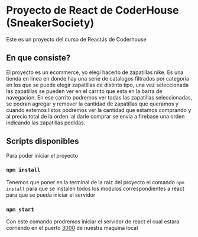 # Proyecto de React de CoderHouse (SneakerSociety)

Este es un proyecto del curso de ReactJs de Coderhouse

## En que consiste?

El proyecto es un ecommerce, yo elegi hacerlo de zapatillas nike.
Es una tienda en linea en donde hay una serie de catalogos filtrados por categoria en los que se puede elegir zapatillas de distinto tipo, una vez seleccionada las zapatillas se pueden ver en el carrito que esta en la barra de navegacion. En ese carrito podremos ver todas las zapatillas seleccionadas, se podran agregar y remover la cantidad de zapatillas que queramos y cuando estemos listos podremos ver la cantidad que estamos comprando y al precio total de la orden. al darle comprar se envia a firebase una orden indicando las zapatillas pedidas.

## Scripts disponibles

Para poder iniciar el proyecto

### `npm install`

Tenemos que poner en la terminal de la raiz del proyecto el comando `npm install` para que se instalen todos los modulos correspondientes a react para que se pueda iniciar el servidor

### `npm start`

Con este comando prodremos iniciar el servidor de react el cual estara corriendo en el puerto [3000](http://localhost:3000/) de nuestra maquina local
